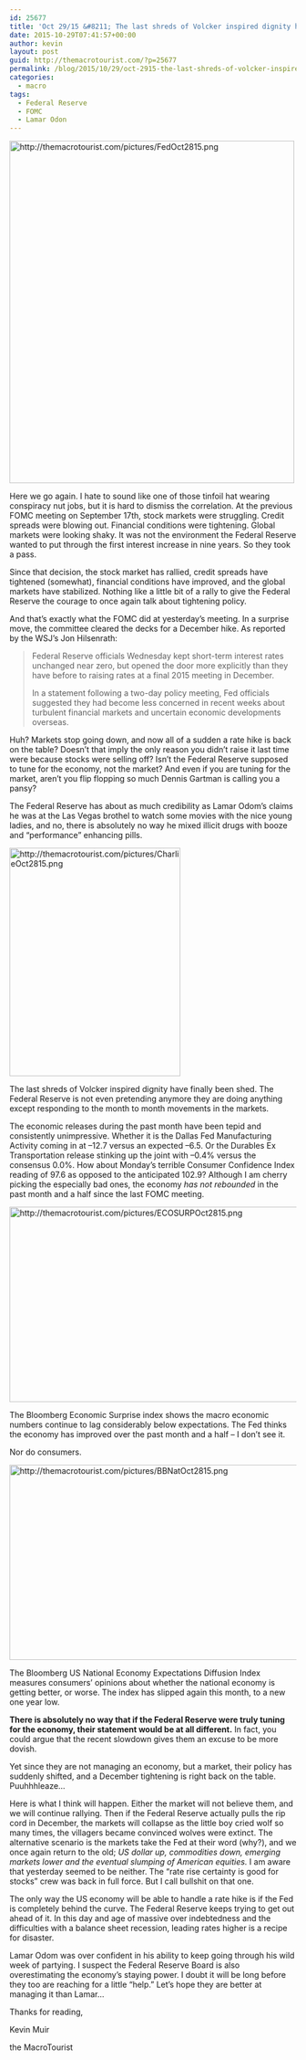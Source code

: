 ```yaml
---
id: 25677
title: 'Oct 29/15 &#8211; The last shreds of Volcker inspired dignity have finally been shed'
date: 2015-10-29T07:41:57+00:00
author: kevin
layout: post
guid: http://themacrotourist.com/?p=25677
permalink: /blog/2015/10/29/oct-2915-the-last-shreds-of-volcker-inspired-dignity-have-finally-been-shed/
categories:
  - macro
tags:
  - Federal Reserve
  - FOMC
  - Lamar Odon
---
```


  <img src="http://themacrotourist.com/pictures/FedOct2815.png" style="margin:30px atuo;display:block;" alt="http://themacrotourist.com/pictures/FedOct2815.png" width="500" height="600">

Here we go again. I hate to sound like one of those tinfoil hat wearing conspiracy nut jobs, but it is hard to dismiss the correlation. At the previous FOMC meeting on September 17th, stock markets were struggling. Credit spreads were blowing out. Financial conditions were tightening. Global markets were looking shaky. It was not the environment the Federal Reserve wanted to put through the first interest increase in nine years. So they took a pass. 

Since that decision, the stock market has rallied, credit spreads have tightened (somewhat), financial conditions have improved, and the global markets have stabilized. Nothing like a little bit of a rally to give the Federal Reserve the courage to once again talk about tightening policy.

And that&#8217;s exactly what the FOMC did at yesterday&#8217;s meeting. In a surprise move, the committee cleared the decks for a December hike. As reported by the WSJ&#8217;s Jon Hilsenrath:

> Federal Reserve officials Wednesday kept short-term interest rates unchanged near zero, but opened the door more explicitly than they have before to raising rates at a final 2015 meeting in December.
> 
> In a statement following a two-day policy meeting, Fed officials suggested they had become less concerned in recent weeks about turbulent financial markets and uncertain economic developments overseas.

Huh? Markets stop going down, and now all of a sudden a rate hike is back on the table? Doesn&#8217;t that imply the only reason you didn&#8217;t raise it last time were because stocks were selling off? Isn&#8217;t the Federal Reserve supposed to tune for the economy, not the market? And even if you are tuning for the market, aren&#8217;t you flip flopping so much Dennis Gartman is calling you a pansy?

The Federal Reserve has about as much credibility as Lamar Odom&#8217;s claims he was at the Las Vegas brothel to watch some movies with the nice young ladies, and no, there is absolutely no way he mixed illicit drugs with booze and &#8220;performance&#8221; enhancing pills. 


  <img src="http://themacrotourist.com/pictures/CharlieOct2815.png" style="margin:30px atuo;display:block;" alt="http://themacrotourist.com/pictures/CharlieOct2815.png" width="300" height="400">

The last shreds of Volcker inspired dignity have finally been shed. The Federal Reserve is not even pretending anymore they are doing anything except responding to the month to month movements in the markets. 

The economic releases during the past month have been tepid and consistently unimpressive. Whether it is the Dallas Fed Manufacturing Activity coming in at &#8211;12.7 versus an expected &#8211;6.5. Or the Durables Ex Transportation release stinking up the joint with &#8211;0.4% versus the consensus 0.0%. How about Monday&#8217;s terrible Consumer Confidence Index reading of 97.6 as opposed to the anticipated 102.9? Although I am cherry picking the especially bad ones, the economy _has not rebounded_ in the past month and a half since the last FOMC meeting.


  <img src="http://themacrotourist.com/pictures/ECOSURPOct2815.png" style="margin:30px atuo;display:block;" alt="http://themacrotourist.com/pictures/ECOSURPOct2815.png" width="600" height="342">

The Bloomberg Economic Surprise index shows the macro economic numbers continue to lag considerably below expectations. The Fed thinks the economy has improved over the past month and a half &#8211; I don&#8217;t see it.

Nor do consumers.


  <img src="http://themacrotourist.com/pictures/BBNatOct2815.png" style="margin:30px atuo;display:block;" alt="http://themacrotourist.com/pictures/BBNatOct2815.png" width="600" height="342">

The Bloomberg US National Economy Expectations Diffusion Index measures consumers&#8217; opinions about whether the national economy is getting better, or worse. The index has slipped again this month, to a new one year low.

**There is absolutely no way that if the Federal Reserve were truly tuning for the economy, their statement would be at all different.** In fact, you could argue that the recent slowdown gives them an excuse to be more dovish.

Yet since they are not managing an economy, but a market, their policy has suddenly shifted, and a December tightening is right back on the table. Puuhhhleaze&#8230;

Here is what I think will happen. Either the market will not believe them, and we will continue rallying. Then if the Federal Reserve actually pulls the rip cord in December, the markets will collapse as the little boy cried wolf so many times, the villagers became convinced wolves were extinct. The alternative scenario is the markets take the Fed at their word (why?), and we once again return to the old; _US dollar up, commodities down, emerging markets lower and the eventual slumping of American equities._ I am aware that yesterday seemed to be neither. The &#8220;rate rise certainty is good for stocks&#8221; crew was back in full force. But I call bullshit on that one. 

The only way the US economy will be able to handle a rate hike is if the Fed is completely behind the curve. The Federal Reserve keeps trying to get out ahead of it. In this day and age of massive over indebtedness and the difficulties with a balance sheet recession, leading rates higher is a recipe for disaster. 

Lamar Odom was over confident in his ability to keep going through his wild week of partying. I suspect the Federal Reserve Board is also overestimating the economy&#8217;s staying power. I doubt it will be long before they too are reaching for a little &#8220;help.&#8221; Let&#8217;s hope they are better at managing it than Lamar&#8230;

Thanks for reading,
  
Kevin Muir
  
the MacroTourist
